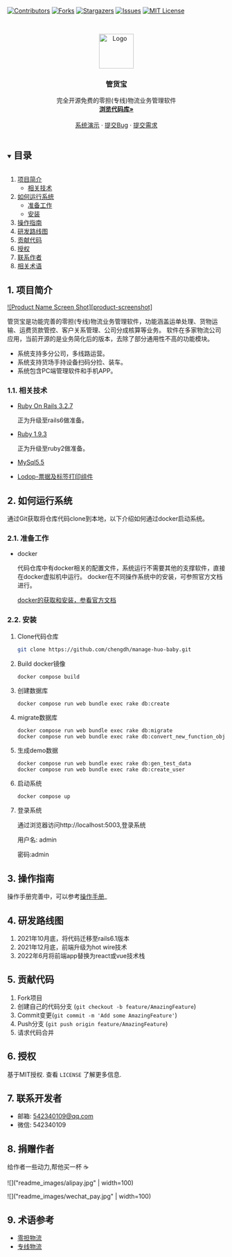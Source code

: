 <!--
*** Thanks for checking out the Best-README-Template. If you have a suggestion
*** that would make this better, please fork the repo and create a pull request
*** or simply open an issue with the tag "enhancement".
*** Thanks again! Now go create something AMAZING! :D
***
***
***
*** To avoid retyping too much info. Do a search and replace for the following:
*** github_username, repo_name, twitter_handle, email, project_title, project_description
-->



<!-- PROJECT SHIELDS -->
<!--
*** I'm using markdown "reference style" links for readability.
*** Reference links are enclosed in brackets [ ] instead of parentheses ( ).
*** See the bottom of this document for the declaration of the reference variables
*** for contributors-url, forks-url, etc. This is an optional, concise syntax you may use.
*** https://www.markdownguide.org/basic-syntax/#reference-style-links
-->
[![Contributors][contributors-shield]][contributors-url]
[![Forks][forks-shield]][forks-url]
[![Stargazers][stars-shield]][stars-url]
[![Issues][issues-shield]][issues-url]
[![MIT License][license-shield]][license-url]


<!-- PROJECT LOGO -->
<br />
<p align="center">
  <a href="https://github.com/chengdh/manage-huo-baby">
    <img src="images/logo.png" alt="Logo" width="80" height="80">
  </a>

  <h3 align="center">管货宝</h3>

  <p align="center">
  完全开源免费的零担(专线)物流业务管理软件
    <br />
    <a href="https://github.com/chengdh/manage-huo-baby"><strong>浏览代码库»</strong></a>
    <br />
    <br />
    <a href="https://github.com/chengdh/manage-huo-baby">系统演示</a>
    ·
    <a href="https://github.com/chengdh/manage-huo-baby/issues">提交Bug</a>
    ·
    <a href="https://github.com/chengdh/manage-huo-baby/issues">提交需求</a>
  </p>
</p>


<!-- TABLE OF CONTENTS -->
<details open="open">
  <summary><h2 style="display: inline-block">目录</h2></summary>
  <ol>
    <li>
      <a href="#about-the-project">项目简介</a>
      <ul>
        <li><a href="#built-with">相关技术</a></li>
      </ul>
    </li>
    <li>
      <a href="#getting-started">如何运行系统</a>
      <ul>
        <li><a href="#prerequisites">准备工作</a></li>
        <li><a href="#installation">安装</a></li>
      </ul>
    </li>
    <li><a href="#usage">操作指南</a></li>
    <li><a href="#roadmap">研发路线图</a></li>
    <li><a href="#contributing">贡献代码</a></li>
    <li><a href="#license">授权</a></li>
    <li><a href="#contact">联系作者</a></li>
    <li><a href="#acknowledgements">相关术语</a></li>
  </ol>
</details>


<!-- ABOUT THE PROJECT -->
##  1. <a name='about-the-project'></a>项目简介 

[![Product Name Screen Shot][product-screenshot]](https://example.com)

管货宝是功能完善的零担(专线)物流业务管理软件，功能涵盖运单处理、货物运输、运费货款管控、客户关系管理、公司分成核算等业务。
软件在多家物流公司应用，当前开源的是业务简化后的版本，去除了部分通用性不高的功能模块。

* 系统支持多分公司，多线路运营。
* 系统支持货场手持设备扫码分捡、装车。
* 系统包含PC端管理软件和手机APP。

###  1.1. <a name='built-with'></a>相关技术 

* [Ruby On Rails 3.2.7](https://rubyonrails.org/)

  正为升级至rails6做准备。

* [Ruby 1.9.3](https://www.ruby-lang.org/en/)

  正为升级至ruby2做准备。

* [MySql5.5](https://www.mysql.com/)
* [Lodop-票据及标签打印组件](http://www.lodop.net/) 


<!-- GETTING STARTED -->
##  2. <a name='getting-started'></a>如何运行系统 

通过Git获取将仓库代码clone到本地，以下介绍如何通过docker启动系统。


###  2.1. <a name='prerequisites'></a>准备工作 

* docker 

    代码仓库中有docker相关的配置文件，系统运行不需要其他的支撑软件，直接在docker虚拟机中运行。
    docker在不同操作系统中的安装，可参照官方文档进行。

    [docker的获取和安装，参看官方文档](https://docs.docker.com/get-docker/)

###  2.2. <a name='installation'></a>安装 

1. Clone代码仓库 
   ```sh
   git clone https://github.com/chengdh/manage-huo-baby.git
   ```

2. Build docker镜像 
   ```sh
   docker compose build
   ```

3. 创建数据库 
    ```
    docker compose run web bundle exec rake db:create
    ```

4.  migrate数据库
    ```
    docker compose run web bundle exec rake db:migrate
    docker compose run web bundle exec rake db:convert_new_function_obj
    ```
5. 生成demo数据 
    ```
    docker compose run web bundle exec rake db:gen_test_data
    docker compose run web bundle exec rake db:create_user
    ```

6.  启动系统 
    ```
    docker compose up 
    ```

7.  登录系统 

    通过浏览器访问http://localhost:5003,登录系统

    用户名: admin

    密码:admin

<!-- USAGE EXAMPLES -->
##  3. <a name='usage'></a>操作指南 

操作手册完善中，可以参考[操作手册](https://example.com)_

<!-- ROADMAP -->
##  4. <a name='roadmap'></a>研发路线图 
1. 2021年10月底，将代码迁移至rails6.1版本
2. 2021年12月底，前端升级为hot wire技术
3. 2022年6月将前端app替换为react或vue技术栈


<!-- CONTRIBUTING -->
##  5. <a name='conributing'></a>贡献代码 

1. Fork项目
2. 创建自己的代码分支 (`git checkout -b feature/AmazingFeature`)
3. Commit变更(`git commit -m 'Add some AmazingFeature'`)
4. Push分支 (`git push origin feature/AmazingFeature`)
5. 请求代码合并



<!-- LICENSE -->
##  6. <a name='license'></a>授权 

基于MIT授权. 查看 `LICENSE` 了解更多信息.



<!-- CONTACT -->
##  7. <a name='contact'></a>联系开发者 

* 邮箱: [542340109@qq.com](mailto:542340109@qq.com) 
* 微信: 542340109

<!-- 打赏 -->
##  8. <a name='donate'></a>捐赠作者
给作者一些动力,帮他买一杯 :coffee:

![]("readme_images/alipay.jpg" | width=100)

![]("readme_images/wechat_pay.jpg" | width=100)


<!-- ACKNOWLEDGEMENTS -->
##  9. <a name='acknowledgements'></a>术语参考 
* [零担物流](https://baike.baidu.com/item/%E9%9B%B6%E6%8B%85%E7%89%A9%E6%B5%81)
* [专线物流](https://baike.baidu.com/item/%E4%B8%93%E7%BA%BF%E7%89%A9%E6%B5%81)


<!-- MARKDOWN LINKS & IMAGES -->
<!-- https://www.markdownguide.org/basic-syntax/#reference-style-links -->
[contributors-shield]: https://img.shields.io/github/contributors/chengdh/manage-huo-baby.svg?style=for-the-badge
[contributors-url]: https://github.com/chengdh/manage-huo-baby/graphs/contributors
[forks-shield]: https://img.shields.io/github/forks/chengdh/manage-huo-baby.svg?style=for-the-badge
[forks-url]: https://github.com/chengdh/manage-huo-baby/network/members
[stars-shield]: https://img.shields.io/github/stars/chengdh/manage-huo-baby.svg?style=for-the-badge
[stars-url]: https://github.com/chengdh/manage-huo-baby/stargazers
[issues-shield]: https://img.shields.io/github/issues/chengdh/manage-huo-baby.svg?style=for-the-badge
[issues-url]: https://github.com/chengdh/manage-huo-baby/issues
[license-shield]: https://img.shields.io/github/license/chengdh/manage-huo-baby.svg?style=for-the-badge
[license-url]: https://github.com/chengdh/manage-huo-baby/blob/master/LICENSE.txt
[linkedin-shield]: https://img.shields.io/badge/-LinkedIn-black.svg?style=for-the-badge&logo=linkedin&colorB=555
[linkedin-url]: https://linkedin.com/in/chengdh